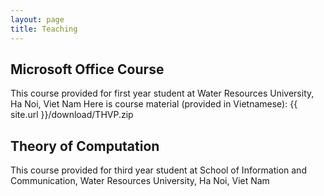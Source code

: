 ```yaml
---
layout: page
title: Teaching
---
```



## Microsoft Office Course

<p class="message">
  This course provided for first year student at Water Resources University, Ha Noi, Viet Nam
  Here is course material (provided in Vietnamese): {{ site.url }}/download/THVP.zip
</p>




## Theory of Computation

<p class="message">
  This course provided for third year student at School of Information and Communication, Water Resources University, Ha Noi, Viet Nam
</p>

